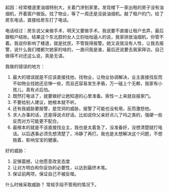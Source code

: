 起因：经常楼道里油烟特别大，关着门渗到家里。发现楼下一家出租的房子没有油烟机，开着窗户做饭。找了物业，等了一周还是没装油烟机。敲了租户的门，给了房东电话，直接给房东打了电话。

电话经过：房东说父亲做手术，明天又要做手术。我说要不直接让租户去弄，最后跟租户结账。结果这个东北腔的女人立刻咄咄逼人的说，我家排放油烟机，你管不着。我说你影响了楼道，就是扰民，不管我得报警。她又说我没有人性，让我去报警，说什么我们楼都欠她家的啥的，一直问我是谁，最后还说要去我家拜访。自己做得不对还这么说，真是无语。

我做的错误的地方：
1. 最大的错误就是不应该直接找他，找物业，让物业协调解决，业主直接找反而不如物业找她还忌惮一些，而且还容易发生矛盾，万一碰上个无赖，我家有小孩儿，真有点后怕。
2. 既然打电话了，就要做好让她知道的心里准备。索性一上来就自报家门。
3. 不要给别人建议，她根本就不听。
4. 还有我威胁要报警，是空洞的威胁，报警了可能也没有用，反而激怒他。
5. 求人办事的话，还是得说点好话。比如说你父亲好点儿了吗之类的，强硬一些反而对方可能更不配合。
6. 最根本的就是不该直接找业主，我也是太着急了，没准备好，没想清楚就打电话。以后遇事必须先想清楚了，冷静了再打。我也是太想解决这个问题，不想拖着，影响宝宝的健康。

好的威胁：
1. 足够震撼，让他愿意改变态度
2. 让对方明白和你妥协的必要性，以达到最终木笔。
3. 保证前两项，保证自己不被反噬。

什么时候采取威胁？
常规手段不管用的情况下。

